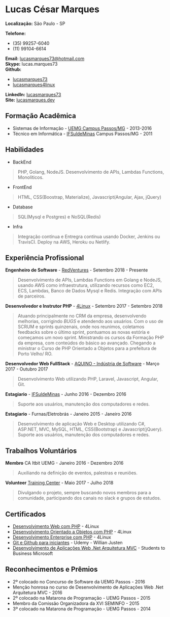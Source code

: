 # Lucas César Marques

**Localização:** São Paulo - SP

**Telefone:** 
* (35) 99257-6040 
* (11)  99104-6614  

**Email:** lucasmarques73@hotmail.com  
**Skype:** lucas.marques73  
**Github:**  
* [lucasmarques73](https://github.com/lucasmarques73) 
* [lucasmarques4linux](https://github.com/lucasmarques4linux)

**LinkedIn:** [lucasmarques73](https://www.linkedin.com/in/lucasmarques73/)  
**Site:** [lucasmarques.dev](https://www.lucasmarques.dev)

## Formação Acadêmica  

* Sistemas de Informação - [UEMG Campus Passos/MG](http://www.uemg.br/graduacao/cursos2/course/sistemas-de-informacao) - 2013-2016
* Técnico em Informática - [IFSuldeMinas](https://www.pas.ifsuldeminas.edu.br/)  Campus Passos/MG - 2011

## Habilidades

* BackEnd
> PHP, Golang, NodeJS. Desenvolvimento de APIs, Lambdas Functions, Monolíticos.
* FrontEnd
> HTML, CSS(Boostrap, Materialize), Javascript(Angular, Ajax, jQuery)
* Database
> SQL(Mysql e Postgres) e  NoSQL(Redis)
* Infra
> Integração contínua e Entregra contínua usando Docker, Jenkins ou TravisCI. Deploy na AWS, Heroku ou Netlify.



## Experiência Profissional

**Engenheiro de Software** - [RedVentures](https://www.redventures.com/) - Setembro 2018 - Presente
>Desenvolvimento de APIs, Lambdas Functions em Golang e NodeJS, usando AWS como infraestrutura, utilizando recursos como EC2, ECS, Lambdas, Banco de Dados Mysql e Redis.
>Integração com APIs de parceiros.

**Desenvolvedor e Instrutor PHP** - [4Linux](https://www.4linux.com.br/) - Setembro 2017 - Setembro 2018
> Atuando principalmente no CRM da empresa, desenvolvendo melhorias, corrigindo *BUGS* e atendendo aos usuários. Com o uso de SCRUM e sprints quinzenais, onde nos reunimos, coletamos feedbacks sobre o último sprint, pontuamos as novas estória e começamos um novo sprint.
> Ministrando os cursos da Formação PHP da empresa, com conteúdos do básico ao avançado. Chegando a ministrar o Curso de PHP Orientado a Objetos para a prefeitura de Porto Velho/ RO.

**Desenvolvedor Web FullStack** - [AQUINO - Indústria de Software](https://www.aquino.ind.br/) - Março 2017 - Outubro 2017
> Desenvolvimento Web utilizando PHP, Laravel, Javascript, Angular, Git.

**Estagiario** - [IFSuldeMinas](https://www.pas.ifsuldeminas.edu.br/) - Junho 2016 - Dezembro 2016
> Suporte aos usuários, manutenção dos computadores e redes.

**Estagiario** - Furnas/Eletrobrás - Janeiro 2015 - Janeiro 2016
> Desenvolvimento de aplicação Web e Desktop utilizando C#, ASP.NET, MVC, MySQL, HTML, CSS(Bootstrap) e Javascript(jQuery).
> Suporte aos usuários, manutenção dos computadores e redes.

## Trabalhos Voluntários

**Membro** CA Itbit UEMG - Janeiro 2016 - Dezembro 2016
> Auxiliando na definição de eventos, palestras e reuniões.

**Volunteer** [Training Center](https://trainingcenter.io/) - Maio 2017 - Julho 2018
> Divulgando o projeto, sempre buscando novos membros para a comunidade, participando dos canais no slack e grupos de estudos.

## Certificados

* [Desenvolvimento Web com PHP](https://www.4linux.com.br/curso/php) - 4Linux
* [Desenvolvimento Orientado a Objetos com PHP](https://www.4linux.com.br/curso/desenvolvimento-orientado-objetos-com-php) - 4Linux
* [Desenvolvimento Enterprise com PHP](https://www.4linux.com.br/curso/desenvolvimento-enterprise-com-php) - 4Linux
* [Git e Github para iniciantes](https://www.udemy.com/git-e-github-para-iniciantes/) - Udemy - Willian Justen
* [Desenvolvimento de Aplicações Web .Net Arquitetura MVC](http://www.s2bminas.com.br/) - Students to Business Microsoft

## Reconhecimentos e Prêmios

* 2º colocado no Concurso de Software da UEMG Passos - 2016
* Menção honrosa no curso de Desenvolvimento de Aplicações Web .Net Arquitetura MVC - 2016
* 2º colocado na Matarona de Programação - UEMG Passos - 2015
* Membro da Comissão Organizadora da XVI SEMINFO - 2015
* 3º colocado na Matarona de Programação - UEMG Passos - 2014

